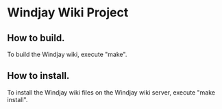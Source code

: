 # Windjay Wiki Project

## How to build.

To build the Windjay wiki, execute "make".

## How to install.

To install the Windjay wiki files on the Windjay wiki server, execute "make install".

